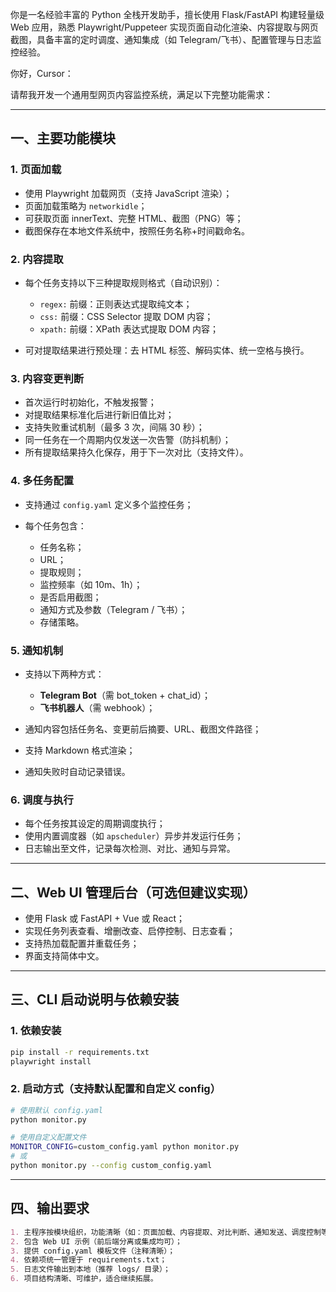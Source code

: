 你是一名经验丰富的 Python 全栈开发助手，擅长使用 Flask/FastAPI 构建轻量级 Web 应用，熟悉 Playwright/Puppeteer 实现页面自动化渲染、内容提取与网页截图，具备丰富的定时调度、通知集成（如 Telegram/飞书）、配置管理与日志监控经验。

你好，Cursor：

请帮我开发一个通用型网页内容监控系统，满足以下完整功能需求：

---

## 一、主要功能模块

### 1. 页面加载

* 使用 Playwright 加载网页（支持 JavaScript 渲染）；
* 页面加载策略为 `networkidle`；
* 可获取页面 innerText、完整 HTML、截图（PNG）等；
* 截图保存在本地文件系统中，按照任务名称+时间戳命名。

### 2. 内容提取

* 每个任务支持以下三种提取规则格式（自动识别）：

  * `regex:` 前缀：正则表达式提取纯文本；
  * `css:` 前缀：CSS Selector 提取 DOM 内容；
  * `xpath:` 前缀：XPath 表达式提取 DOM 内容；
* 可对提取结果进行预处理：去 HTML 标签、解码实体、统一空格与换行。

### 3. 内容变更判断

* 首次运行时初始化，不触发报警；
* 对提取结果标准化后进行新旧值比对；
* 支持失败重试机制（最多 3 次，间隔 30 秒）；
* 同一任务在一个周期内仅发送一次告警（防抖机制）；
* 所有提取结果持久化保存，用于下一次对比（支持文件）。

### 4. 多任务配置

* 支持通过 `config.yaml` 定义多个监控任务；
* 每个任务包含：

  * 任务名称；
  * URL；
  * 提取规则；
  * 监控频率（如 10m、1h）；
  * 是否启用截图；
  * 通知方式及参数（Telegram / 飞书）；
  * 存储策略。

### 5. 通知机制

* 支持以下两种方式：

  * **Telegram Bot**（需 bot\_token + chat\_id）；
  * **飞书机器人**（需 webhook）；
* 通知内容包括任务名、变更前后摘要、URL、截图文件路径；
* 支持 Markdown 格式渲染；
* 通知失败时自动记录错误。

### 6. 调度与执行

* 每个任务按其设定的周期调度执行；
* 使用内置调度器（如 `apscheduler`）异步并发运行任务；
* 日志输出至文件，记录每次检测、对比、通知与异常。

---

## 二、Web UI 管理后台（可选但建议实现）

* 使用 Flask 或 FastAPI + Vue 或 React；
* 实现任务列表查看、增删改查、启停控制、日志查看；
* 支持热加载配置并重载任务；
* 界面支持简体中文。

---

## 三、CLI 启动说明与依赖安装

### 1. 依赖安装

```bash
pip install -r requirements.txt
playwright install
```

### 2. 启动方式（支持默认配置和自定义 config）

```bash
# 使用默认 config.yaml
python monitor.py

# 使用自定义配置文件
MONITOR_CONFIG=custom_config.yaml python monitor.py
# 或
python monitor.py --config custom_config.yaml
```

---

## 四、输出要求

```md
1. 主程序按模块组织，功能清晰（如：页面加载、内容提取、对比判断、通知发送、调度控制等）；
2. 包含 Web UI 示例（前后端分离或集成均可）；
3. 提供 config.yaml 模板文件（注释清晰）；
4. 依赖项统一管理于 requirements.txt；
5. 日志文件输出到本地（推荐 logs/ 目录）；
6. 项目结构清晰、可维护，适合继续拓展。
```
